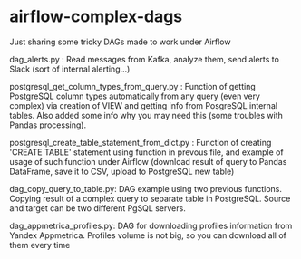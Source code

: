 # airflow-complex-dags

Just sharing some tricky DAGs made to work under Airflow

dag_alerts.py : Read messages from Kafka, analyze them, send alerts to Slack (sort of internal alerting...)

postgresql_get_column_types_from_query.py : Function of getting PostgreSQL column types automatically from any query (even very complex) via creation of VIEW and getting info from PosgreSQL internal tables. Also added some info why you may need this (some troubles with Pandas processing).

postgresql_create_table_statement_from_dict.py : Function of creating 'CREATE TABLE' statement using function in prevous file, and example of usage of such function under Airflow (download result of query to Pandas DataFrame, save it to CSV, upload to PostgreSQL new table) 

dag_copy_query_to_table.py: DAG example using two previous functions. Copying result of a complex query to separate table in PostgreSQL. Source and target can be two different PgSQL servers.

dag_appmetrica_profiles.py: DAG for downloading profiles information from Yandex Appmetrica. Profiles volume is not big, so you can download all of them every time
